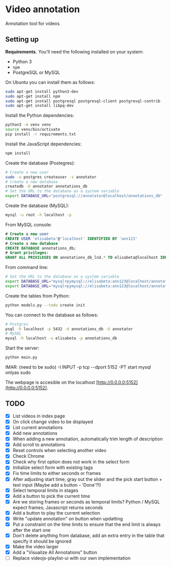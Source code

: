 # Video annotation

Annotation tool for videos

## Setting up

**Requirements.**
You'll need the following installed on your system:

* Python 3
* `npm`
* PostgreSQL or MySQL


On Ubuntu you can install them as follows:

```bash
sudo apt-get install python3-dev
sudo apt-get install npm
sudo apt-get install postgresql postgresql-client postgresql-contrib
sudo apt-get install libpq-dev
```

Install the Python dependencies:

```bash
python3 -m venv venv
source venv/bin/activate
pip install -r requirements.txt
```

Install the JavaScript dependencies:

```bash
npm install
```

Create the database (Postegres):

```bash
# Create a new user
sudo -u postgres createuser -s annotator
# Create a new database
createdb -U annotator annotations_db
# Set the URL to the database as a system variable
export DATABASE_URL="postgresql://annotator@localhost/annotations_db"
```

Create the database (MySQL):

```bash
mysql -u root -h localhost -p
```

From MySQL console:

```sql
# Create a new user
CREATE USER 'elisabeta'@'localhost' IDENTIFIED BY 'ann123'
# Create a new database
CREATE DATABASE annotations_db;
# Grant privileges:
GRANT ALL PRIVILEGES ON annotations_db_lnd.* TO elisabeta@localhost IDENTIFIED BY 'ann123';
```

From command line:

```bash
# Set the URL to the database as a system variable
export DATABASE_URL="mysql+pymysql://elisabeta:ann123@localhost/annotations_db";
export DATABASE_URL="mysql+pymysql://elisabeta:ann123@localhost/annotations_db_lnd";
```

Create the tables from Python:

```bash
python models.py --todo create init
```

You can connect to the database as follows:

```bash
# Postgres
psql -h localhost -p 5432 -d annotations_db -U annotator
# MySQL
mysql -h localhost -u elisabeta -p annotations_db
```

Start the server:

```bash
python main.py
```

IMAR:
(need to be sudo) -I INPUT -p tcp --dport 5152 -PT
start mysql onlyas sudo

The webpage is accesible on the localhost [http://0.0.0.0:5152](http://0.0.0.0:5152).

## TODO

- [x] List videos in index page
- [x] On click change video to be displayed
- [x] List current annotations
- [x] Add new annotations
- [x] When adding a new annotation, automatically trim length of description
- [x] Add scroll to annotations
- [x] Reset controls when selecting another video
- [x] Check Chrome
- [x] Check why first option does not work in the select form
- [x] Initialize select form with existing tags
- [x] Fix time limits to either seconds or frames
- [x] After adjusting start time, gray out the slider and the pick start button + text input (Maybe add a button - 'Done'?!)
- [x] Select temporal limits in stages
- [x] Add a button to pick the current time
- [x] Are we storing frames or seconds as temporal limits? Python / MySQL expect frames; Javascript returns seconds
- [x] Add a button to play the current selection
- [X] Write "update annotation" on button when updatting
- [x] Put a constraint on the time limits to ensure that the end limit is always after the start one
- [x] Don't delete anything from database, add an extra entry in the table that specify it should be ignored
- [x] Make the video larger
- [x] Add a "Visualize All Annotations" button
- [ ] Replace videojs-playlist-ui with our own implementation
